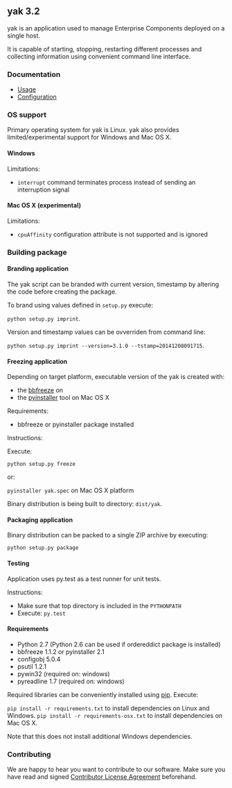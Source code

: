 ## yak 3.2

yak is an application used to manage Enterprise Components deployed on a single host.

It is capable of starting, stopping, restarting different processes and collecting information using convenient command line interface.


### Documentation

 - [Usage](doc/Usage.md)
 - [Configuration](doc/Configuration.md)


### OS support

Primary operating system for yak is Linux. yak also provides limited/experimental support for Windows and Mac OS X.

#### Windows

Limitations:
 - `interrupt` command terminates process instead of sending an interruption signal

#### Mac OS X (experimental)

Limitations:
 - `cpuAffinity` configuration attribute is not supported and is ignored


### Building package

#### Branding application

The yak script can be branded with current version, timestamp by altering the code before creating the package. 

To brand using values defined in `setup.py` execute:

`python setup.py imprint`.

Version and timestamp values can be ovverriden from command line: 

`python setup.py imprint --version=3.1.0 --tstamp=20141208091715`.


#### Freezing application

Depending on target platform, executable version of the yak is created with:
 - the [bbfreeze](https://pypi.python.org/pypi/bbfreeze) on 
 - the [pyinstaller](http://www.pyinstaller.org/) tool on Mac OS X

Requirements:
 - bbfreeze or pyinstaller package installed

Instructions:

Execute:

  `python setup.py freeze`
  
or:

  `pyinstaller yak.spec` on Mac OS X platform

Binary distribution is being built to directory: `dist/yak`.

#### Packaging application

Binary distribution can be packed to a single ZIP archive by executing:

`python setup.py package`

   
#### Testing

Application uses py.test as a test runner for unit tests.

Instructions:
 - Make sure that top directory is included in the `PYTHONPATH`
 - Execute: `py.test`


#### Requirements

 - Python 2.7 (Python 2.6 can be used if ordereddict package is installed)
 - bbfreeze 1.1.2 or pyinstaller 2.1
 - configobj 5.0.4
 - psutil 1.2.1
 - pywin32 (required on: windows) 
 - pyreadline 1.7 (required on: windows)

Required libraries can be conveniently installed using [pip](https://pypi.python.org/pypi/pip).
Execute: 

`pip install -r requirements.txt` to install dependencies on Linux and Windows.
`pip install -r requirements-osx.txt` to install dependencies on Mac OS X.

Note that this does not install additional Windows dependencies.

### Contributing

We are happy to hear you want to contribute to our software. Make sure you have read and signed [Contributor License Agreement](https://github.com/exxeleron/yak/blob/master/CONTRIBUTING.md) beforehand.
